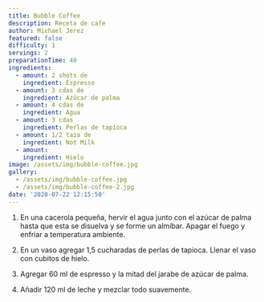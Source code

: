 ```yaml
---
title: Bubble Coffee
description: Receta de cafe
author: Michael Jerez
featured: false
difficulty: 1
servings: 2
preparationTime: 40
ingredients:
  - amount: 2 shots de
    ingredient: Espresso
  - amount: 3 cdas de
    ingredient: Azúcar de palma 
  - amount: 4 cdas de
    ingredient: Agua
  - amount: 3 cdas
    ingredient: Perlas de tapioca
  - amount: 1/2 taza de 
    ingredient: Not Milk  
  - amount:  
    ingredient: Hielo
image: /assets/img/bubble-coffee.jpg
gallery:
  - /assets/img/bubble-coffee.jpg
  - /assets/img/bubble-coffee-2.jpg
date: '2020-07-22 12:15:50'
---
```

1. En una cacerola pequeña, hervir el agua junto con el azúcar de palma hasta que esta se disuelva y se forme un almíbar. Apagar el fuego y enfriar a temperatura ambiente.

2. En un vaso agregar 1,5 cucharadas de perlas de tapioca. Llenar el vaso con cubitos de hielo. 	

3. Agregar 60 ml de espresso y la mitad del jarabe de azúcar de palma.

4. Añadir 120 ml de leche y mezclar todo suavemente.
